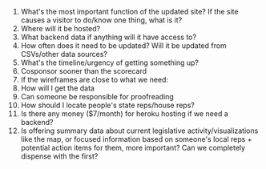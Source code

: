 1. What's the most important function of the updated site? If the site causes a visitor to do/know one thing, what is it?
2. Where will it be hosted?
3. What backend data if anything will it have access to?
4. How often does it need to be updated? Will it be updated from CSVs/other data sources?
5.  What's the timeline/urgency of getting something up?
  6. Cosponsor sooner than the scorecard
6. If the wireframes are close to what we need:
  7. How will I get the data
  8. Can someone be responsible for proofreading
9. How should I locate people's state reps/house reps?
10. Is there any money ($7/month) for heroku hosting if we need a backend?
11. Is offering summary data about current legislative activity/visualizations like the map, or focused information based on someone's local reps + potential action items for them, more important? Can we completely dispense with the first?
